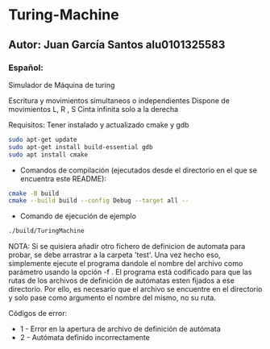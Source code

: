 # Turing-Machine
## Autor: Juan García Santos alu0101325583 
### Español:
Simulador de Máquina de turing

Escritura y movimientos simultaneos o independientes
Dispone de movimientos L, R , S
Cinta infinita solo a la derecha

Requisitos: Tener instalado y actualizado cmake y gdb
```bash
sudo apt-get update
sudo apt-get install build-essential gdb
sudo apt install cmake
```

- Comandos de compilación (ejecutados desde el directorio en el que se encuentra este README):
```bash
cmake -B build
cmake --build build --config Debug --target all --
```

- Comando de ejecución de ejemplo
```bash
./build/TuringMachine
```

NOTA: Si se quisiera añadir otro fichero de definicion de automata para probar, se debe arrastrar a la carpeta 'test'.
Una vez hecho eso, simplemente ejecute el programa dandole el nombre del archivo como parámetro usando la opción -f <nombre de fichero>.
El programa está codificado para que las rutas de los archivos de definición de autómatas esten fijados a ese directorio.
Por ello, es necesario que el archivo se encuentre en el directorio y solo pase como argumento el nombre del mismo, no su ruta.

Códigos de error:
 + 1 - Error en la apertura de archivo de definición de autómata
 + 2 - Autómata definido incorrectamente